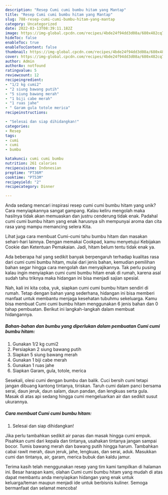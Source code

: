 ```yaml
---
description: "Resep Cumi cumi bumbu hitam yang Mantap"
title: "Resep Cumi cumi bumbu hitam yang Mantap"
slug: 788-resep-cumi-cumi-bumbu-hitam-yang-mantap
category: Uncategorized
date: 2022-03-13T08:39:11.182Z
image: https://img-global.cpcdn.com/recipes/4bde24f94dd3d08a/680x482cq70/cumi-cumi-bumbu-hitam-foto-resep-utama.jpg
hideToc: false
enableToc: true
enableTocContent: false
thumbnail: https://img-global.cpcdn.com/recipes/4bde24f94dd3d08a/680x482cq70/cumi-cumi-bumbu-hitam-foto-resep-utama.jpg
cover: https://img-global.cpcdn.com/recipes/4bde24f94dd3d08a/680x482cq70/cumi-cumi-bumbu-hitam-foto-resep-utama.jpg
author: Admin
authorAv: notfound
ratingvalue: 5
reviewcount: 12
recipeingredient:
- "1/2 kg cumi2"
- "2 siung bawang putih"
- "5 siung bawang merah"
- "1 biji cabe merah"
- "1 ruas jahe"
- " Garam gula totole merica"
recipeinstructions:

- "Selesai dan siap dihidangkan!"
categories:
- Resep
tags:
- cumi
- cumi
- bumbu

katakunci: cumi cumi bumbu 
nutrition: 261 calories
recipecuisine: Indonesian
preptime: "PT36M"
cooktime: "PT53M"
recipeyield: "2"
recipecategory: Dinner

---
```





Anda sedang mencari inspirasi resep cumi cumi bumbu hitam yang unik? Cara menyiapkannya sangat gampang. Kalau keliru mengolah maka hasilnya tidak akan memuaskan dan justru cenderung tidak enak. Padahal cumi cumi bumbu hitam yang enak harusnya sih mempunyai aroma dan cita rasa yang mampu memancing selera Kita.





Lihat juga cara membuat Cumi-cumi tahu bumbu hitam dan masakan sehari-hari lainnya. Dengan memakai Cookpad, kamu menyetujui Kebijakan Cookie dan Ketentuan Pemakaian. Jadi, hitam belum tentu tidak enak ya.

Ada beberapa hal yang sedikit banyak berpengaruh terhadap kualitas rasa dari cumi cumi bumbu hitam, mulai dari jenis bahan, kemudian pemilihan bahan segar hingga cara mengolah dan menyajikannya. Tak perlu pusing kalau ingin menyiapkan cumi cumi bumbu hitam enak di rumah, karena asal sudah tahu triknya maka hidangan ini bisa menjadi sajian spesial.






Nah, kali ini kita coba, yuk, siapkan cumi cumi bumbu hitam sendiri di rumah. Tetap dengan bahan yang sederhana, hidangan ini bisa memberi manfaat untuk membantu menjaga kesehatan tubuhmu sekeluarga. Kamu bisa membuat Cumi cumi bumbu hitam menggunakan 6 jenis bahan dan 0 tahap pembuatan. Berikut ini langkah-langkah dalam membuat hidangannya.

<!--inarticleads1-->

##### Bahan-bahan dan bumbu yang diperlukan dalam pembuatan Cumi cumi bumbu hitam:

1. Gunakan 1/2 kg cumi2
1. Persiapkan 2 siung bawang putih
1. Siapkan 5 siung bawang merah
1. Gunakan 1 biji cabe merah
1. Gunakan 1 ruas jahe
1. Siapkan  Garam, gula, totole, merica


Sesekali, olesi cumi dengan bumbu dan balik. Cuci bersih cumi tetapi jangan dibuang kantong tintanya, tiriskan. Taruh cumi dalam panci bersama serai, daun jeruk, daun salam, daun pandan, dan lengkuas serta gula. Masak di atas api sedang hingga cumi mengeluarkan air dan sedikit susut ukurannya. 

<!--inarticleads2-->

##### Cara membuat Cumi cumi bumbu hitam:


1. Selesai dan siap dihidangkan!

Jika perlu tambahkan sedikit air panas dan masak hingga cumi empuk. Pisahkan cumi dari kepala dan tintanya, usahakan tintanya jangan sampai bocor. Tumis bawang merah dan bawang putih hingga harum. Tambahkan cabai rawit merah, daun jeruk, jahe, lengkuas, dan serai, aduk. Masukkan cumi dan tintanya, air, garam, merica bubuk dan kaldu jamur. 

Terima kasih telah menggunakan resep yang tim kami tampilkan di halaman ini. Besar harapan kami, olahan Cumi cumi bumbu hitam yang mudah di atas dapat membantu anda menyiapkan hidangan yang enak untuk keluarga/teman maupun menjadi ide untuk berbisnis kuliner. Semoga bermanfaat dan selamat mencoba!
